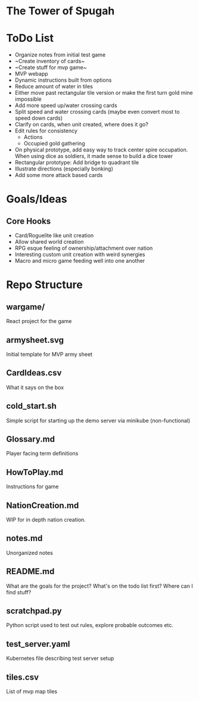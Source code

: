 # The Tower of Spugah

# ToDo List
- Organize notes from initial test game
- ~Create inventory of cards~
- ~Create stuff for mvp game~
- MVP webapp
- Dynamic instructions built from options
- Reduce amount of water in tiles
- Either move past rectangular tile version or make the first turn gold mine impossible
- Add more speed up/water crossing cards
- Split speed and water crossing cards (maybe even convert most to speed down cards)
- Clarify on cards, when unit created, where does it go?
- Edit rules for consistency
  - Actions
  - Occupied gold gathering
- On physical prototype, add easy way to track center spire occupation. When using dice as soldiers, it made sense to build a dice tower
- Rectangular prototype: Add bridge to quadrant tile
- Illustrate directions (especially bonking)
- Add some more attack based cards

<!-- ## Physical prototypes
- Cardboard tiles and tray
- Shop and ruin sheets
- Farm tiles -->

# Goals/Ideas

## Core Hooks
- Card/Roguelite like unit creation
- Allow shared world creation
- RPG esque feeling of ownership/attachment over nation
- Interesting custom unit creation with weird synergies
- Macro and micro game feeding well into one another

# Repo Structure

## wargame/
React project for the game
## armysheet.svg
Initial template for MVP army sheet

## CardIdeas.csv
What it says on the box

## cold_start.sh
Simple script for starting up the demo server via minikube
(non-functional)

## Glossary.md
Player facing term definitions

## HowToPlay.md
Instructions for game

## NationCreation.md
WIP for in depth nation creation.

## notes.md
Unorganized notes

## README.md
What are the goals for the project?
What's on the todo list first?
Where can I find stuff?

## scratchpad.py
Python script used to test out rules, explore probable outcomes etc.

## test_server.yaml
Kubernetes file describing test server setup

## tiles.csv
List of mvp map tiles


